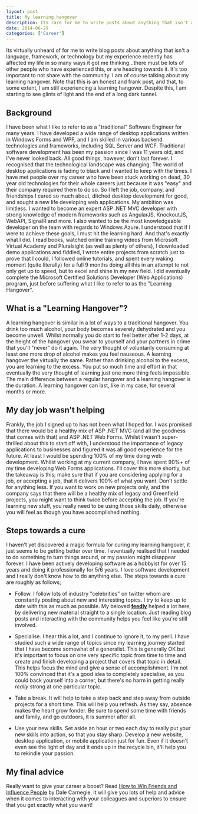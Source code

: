 ```yaml
---
layout: post
title: My learning hangover
description: Its rare for me to write posts about anything that isn't a language, framework, but my experience has affected my life in so many ways it got me thinking
date: 2014-06-29
categories: ['Career']
---
```


Its virtually unheard of for me to write blog posts about anything that isn't a language, framework, or technology but my experience recently has affected my life in so many ways it got me thinking...there must be lots of other people who have experienced this, or are heading towards it. It's too important to not share with the community. I am of course talking about my learning hangover. Note that this is an honest and frank post, and that, to some extent, I am still experiencing a learning hangover. Despite this, I am starting to see glints of light and the end of a long dark tunnel.

## Background

I have been what I like to refer to as a "traditional" Software Engineer for many years. I have developed a wide range of desktop applications written in Windows Forms and WPF, and I am skilled in various backend technologies and frameworks, including SQL Server and WCF. Traditional software development has been my passion since I was 11 years old, and I've never looked back. All good things, however, don't last forever. I recognised that the technological landscape was changing. The world of desktop applications is fading to black and I wanted to keep with the times. I have met people over my career who have been stuck working on dead, 30 year old technologies for their whole careers just because it was "easy" and their company required them to do so. So I left the job, company, and friendships I cared so much about, ditched desktop development for good, and sought a new life developing web applications. My ambition was limitless. I wanted to become an expert ASP .NET MVC developer with strong knowledge of modern frameworks such as AngularJS, KnockoutJS, WebAPI, SignalR and more. I also wanted to be the most knowledgeable developer on the team with regards to Windows Azure. I understood that if I were to achieve these goals, I must hit the learning hard. And that's exactly what I did. I read books, watched online training videos from Microsoft Virtual Academy and Pluralsight (as well as plenty of others), I downloaded demo applications and fiddled, I wrote entire projects from scratch just to prove that I could, I followed online tutorials, and spent every waking moment (quite literally) for a full 9 months doing all this in an attempt to not only get up to speed, but to excel and shine in my new field. I did eventually complete the Microsoft Certified Solutions Developer (Web Applications) program, just before suffering what I like to refer to as the "Learning Hangover".

## What is a "Learning Hangover"?

A learning hangover is similar in a lot of ways to a traditional hangover. You drink too much alcohol, your body becomes severely dehydrated and you become unwell. Whilst normally you do start to feel better after 1-2 days, at the height of the hangover you swear to yourself and your partners in crime that you'll "never" do it again. The very thought of voluntarily consuming at least one more drop of alcohol makes you feel nauseous. A learning hangover the virtually the same. Rather than drinking alcohol to the excess, you are learning to the excess. You put so much time and effort in that eventually the very thought of learning just one more thing feels impossible. The main difference between a regular hangover and a learning hangover is the duration. A learning hangover can last, like in my case, for several months or more.

## My day job wasn't helping

Frankly, the job I signed up to has not been what I hoped for. I was promised that there would be a healthy mix of ASP .NET MVC (and all the goodness that comes with that) and ASP .NET Web Forms. Whilst I wasn't super-thrilled about this to start off with, I understood the importance of legacy applications to businesses and figured it was all good experience for the future. At least I would be spending 100% of my time doing web development. Whilst working at my current company, I have spent 90%+ of my time developing Web Forms applications. I'll cover this more shortly, but the takeaway is this; make sure that if you are considering applying for a job, or accepting a job, that it delivers 100% of what you want. Don't settle for anything less. If you want to work on new projects only, and the company says that there will be a healthy mix of legacy and Greenfield projects, you might want to think twice before accepting the job. If you're learning new stuff, you really need to be using those skills daily, otherwise you will feel as though you have accomplished nothing.

## Steps towards a cure

I haven't yet discovered a magic formula for curing my learning hangover, it just seems to be getting better over time. I eventually realised that I needed to do something to turn things around, or my passion might disappear forever. I have been actively developing software as a hobbyist for over 15 years and doing it professionally for 5/6 years. I love software development and I really don't know how to do anything else. The steps towards a cure are roughly as follows;

* Follow. I follow lots of industry "celebrities" on twitter whom are constantly posting about new and interesting topics. I try to keep up to date with this as much as possible. My beloved **[feedly](http://feedly.com)** helped a lot here, by delivering new material straight to a single location. Just reading blog posts and interacting with the community helps you feel like you're still involved.

* Specialise. I hear this a lot, and I continue to ignore it, to my peril. I have studied such a wide range of topics since my learning journey started that I have become somewhat of a generalist. This is generally OK but it's important to focus on one very specific topic from time to time and create and finish developing a project that covers that topic in detail. This helps focus the mind and give a sense of accomplishment. I'm not 100% convinced that it's a good idea to completely specialise, as you could back yourself into a corner, but there's no harm in getting really _really_ strong at one particular topic.

* Take a break. It will help to take a step back and step away from outside projects for a short time. This will help you refresh. As they say, absence makes the heart grow fonder. Be sure to spend some time with friends and family, and go outdoors, it is summer after all.

* Use your new skills. Set aside an hour or two each day to really put your new skills into action, so that you stay sharp. Develop a new website, desktop application, or mobile application just for fun. Even if it doesn't even see the light of day and it ends up in the recycle bin, it'll help you to rekindle your passion.

## My final advice

Really want to give your career a boost? Read [How to Win Friends and Influence People](http://www.amazon.co.uk/gp/product/0091906814/ref=as_li_tf_tl?ie=UTF8&camp=1634&creative=6738&creativeASIN=0091906814&linkCode=as2&tag=jprecom-21) by Dale Carnegie. It will give you lots of help and advice when it comes to interacting with your colleagues and superiors to ensure that you get exactly what you want!
